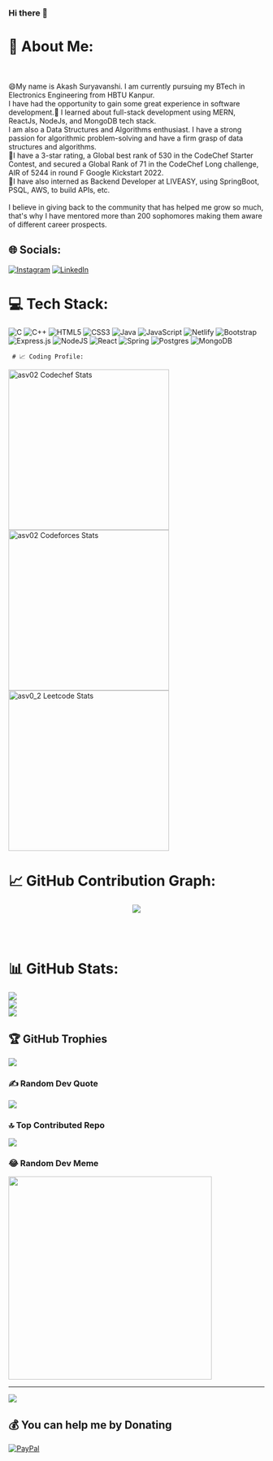 ### Hi there 👋

# 💫 About Me:
<br><br>😄My name is Akash Suryavanshi. I am currently pursuing my BTech in Electronics Engineering from HBTU Kanpur. <br>I have had the opportunity to gain some great experience in software development.💬 I learned about full-stack development using MERN, ReactJs, NodeJs, and MongoDB tech stack. <br>I am also a Data Structures and Algorithms enthusiast. I have a strong passion for algorithmic problem-solving and have a firm grasp of data structures and algorithms. <br>🌱I have a 3-star rating, a Global best rank of 530 in the CodeChef Starter Contest, and secured a Global Rank of 71  in the CodeChef Long challenge, AIR of 5244 in round F Google Kickstart 2022. <br>🔭I have also interned as Backend Developer at LIVEASY, using SpringBoot, PSQL, AWS, to build APIs, etc.<br><br>I believe in giving back to the community that has helped me grow so much, that's why I have mentored more than 200 sophomores making them aware of different career prospects.


## 🌐 Socials:
[![Instagram](https://img.shields.io/badge/Instagram-%23E4405F.svg?logo=Instagram&logoColor=white)](https://instagram.com/asv0.2) [![LinkedIn](https://img.shields.io/badge/LinkedIn-%230077B5.svg?logo=linkedin&logoColor=white)](https://linkedin.com/in/akashsuryavanshi02) 

# 💻 Tech Stack:
![C](https://img.shields.io/badge/c-%2300599C.svg?style=flat&logo=c&logoColor=white) ![C++](https://img.shields.io/badge/c++-%2300599C.svg?style=flat&logo=c%2B%2B&logoColor=white) ![HTML5](https://img.shields.io/badge/html5-%23E34F26.svg?style=flat&logo=html5&logoColor=white) ![CSS3](https://img.shields.io/badge/css3-%231572B6.svg?style=flat&logo=css3&logoColor=white) ![Java](https://img.shields.io/badge/java-%23ED8B00.svg?style=flat&logo=java&logoColor=white) ![JavaScript](https://img.shields.io/badge/javascript-%23323330.svg?style=flat&logo=javascript&logoColor=%23F7DF1E) ![Netlify](https://img.shields.io/badge/netlify-%23000000.svg?style=flat&logo=netlify&logoColor=#00C7B7) ![Bootstrap](https://img.shields.io/badge/bootstrap-%23563D7C.svg?style=flat&logo=bootstrap&logoColor=white) ![Express.js](https://img.shields.io/badge/express.js-%23404d59.svg?style=flat&logo=express&logoColor=%2361DAFB) ![NodeJS](https://img.shields.io/badge/node.js-6DA55F?style=flat&logo=node.js&logoColor=white) ![React](https://img.shields.io/badge/react-%2320232a.svg?style=flat&logo=react&logoColor=%2361DAFB) ![Spring](https://img.shields.io/badge/spring-%236DB33F.svg?style=flat&logo=spring&logoColor=white) ![Postgres](https://img.shields.io/badge/postgres-%23316192.svg?style=flat&logo=postgresql&logoColor=white) ![MongoDB](https://img.shields.io/badge/MongoDB-%234ea94b.svg?style=flat&logo=mongodb&logoColor=white)

     # 📈 Coding Profile:
 <span>
<a href="https://www.codechef.com/users/asv02">
<img height="316" src="https://codechef-readme-stats.vercel.app/api/card?username=asv02&theme=github_dark&force_username=true&border_color=404040" alt="asv02 Codechef Stats"/>
</a>
<a href="https://codeforces.com/profile/asv02">
<img height="316" src="https://codeforces-readme-stats.vercel.app/api/card?username=asv02&theme=github_dark&force_username=true&border_color=404040" alt="asv02 Codeforces Stats"/>
</a>
<a href="https://leetcode.com/asv0_2">

<img height="316" src="https://leetcard.jacoblin.cool/asv0_2?theme=dark&font=Ubuntu&cache=14400&ext=contest&sheets=https://gist.githubusercontent.com/asv0_2/5e715e284c89cace8f5fa09f7fb930b8/raw/ec0be570f114124b1a2156a660d67baa0ab5639d/leetcode_stats_card.css" alt="asv0_2 Leetcode Stats"/>
</a>
</span>
  
 # 📈 GitHub Contribution Graph:
 <p align="center">
 <img src="https://github-profile-summary-cards.vercel.app/api/cards/profile-details?username=asv02&theme=monokai"/><br><br><br><br>
 </p>
 

# 📊 GitHub Stats:
![](https://github-readme-stats.vercel.app/api?username=asv02&theme=dracula&hide_border=true&include_all_commits=true&count_private=true)<br/>
![](https://github-readme-streak-stats.herokuapp.com/?user=asv02&theme=dracula&hide_border=true)<br/>
![](https://github-readme-stats.vercel.app/api/top-langs/?username=asv02&theme=dracula&hide_border=true&include_all_commits=true&count_private=true&layout=compact)

## 🏆 GitHub Trophies
![](https://github-profile-trophy.vercel.app/?username=asv02&theme=dracula&no-frame=true&no-bg=false&margin-w=4)

### ✍️ Random Dev Quote
![](https://quotes-github-readme.vercel.app/api?type=horizontal&theme=tokyonight)

### 🔝 Top Contributed Repo
![](https://github-contributor-stats.vercel.app/api?username=asv02&limit=5&theme=dracula&combine_all_yearly_contributions=true)

### 😂 Random Dev Meme
<img src='https://randommeme-five.vercel.app/' style="height: 400px;"/>

---
[![](https://visitcount.itsvg.in/api?id=asv02&icon=8&color=5)](https://visitcount.itsvg.in)

  ## 💰 You can help me by Donating
  [![PayPal](https://img.shields.io/badge/PayPal-00457C?style=for-the-badge&logo=paypal&logoColor=white)](https://paypal.me/mep) 

  
<!-- Proudly created with GPRM ( https://gprm.itsvg.in ) -->
